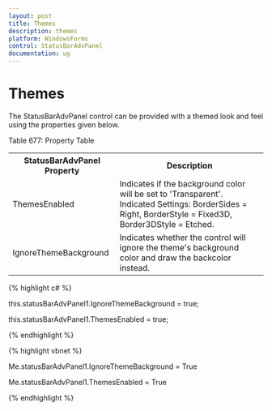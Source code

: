 ```yaml
---
layout: post
title: Themes
description: themes
platform: WindowsForms
control: StatusBarAdvPanel
documentation: ug
---
```


# Themes

The StatusBarAdvPanel control can be provided with a themed look and feel using the properties given below.

Table 677: Property Table

<table>
<tr>
<th>
StatusBarAdvPanel Property</th><th>
Description</th></tr>
<tr>
<td>
ThemesEnabled</td><td>
Indicates if the background color will be set to 'Transparent'. Indicated Settings: BorderSides = Right, BorderStyle = Fixed3D, Border3DStyle = Etched.</td></tr>
<tr>
<td>
IgnoreThemeBackground</td><td>
Indicates whether the control will ignore the theme's background color and draw the backcolor instead.</td></tr>
</table>


{% highlight c# %}



this.statusBarAdvPanel1.IgnoreThemeBackground = true;

this.statusBarAdvPanel1.ThemesEnabled = true;

{% endhighlight %}

{% highlight vbnet %}



Me.statusBarAdvPanel1.IgnoreThemeBackground = True

Me.statusBarAdvPanel1.ThemesEnabled = True

{% endhighlight %}

